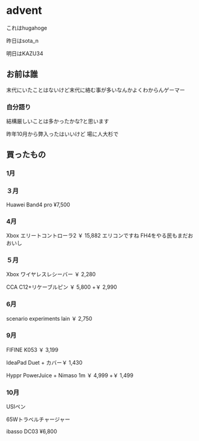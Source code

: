 # advent

これはhugahoge

昨日はsota_n

明日はKAZU34
## お前は誰

末代にいたことはないけど末代に絡む事が多いなんかよくわからんゲーマー

### 自分語り

結構厳しいことは多かったかな?と思います

昨年10月から弊入ったはいいけど
場に人大杉で


## 買ったもの

### 1月


### ３月
Huawei Band4 pro
¥7,500
### 4月

Xbox エリートコントローラ2
￥ 15,882
エリコンですね
FH4をやる民もまだおおいし

### ５月

Xbox ワイヤレスレシーバー
 ￥ 2,280 

 CCA C12+リケーブルピン
  ￥ 5,800  +￥ 2,990 

### 6月

scenario experiments lain
 ￥ 2,750 

###  9月
FIFINE K053 
 ￥ 3,199 

 IdeaPad Duet + カバー￥ 1,430 

Hyppr PowerJuice + Nimaso 1m
￥ 4,999 +￥ 1,499 

### 10月
USIペン

65Wトラベルチャージャー

ibasso DC03
¥6,800